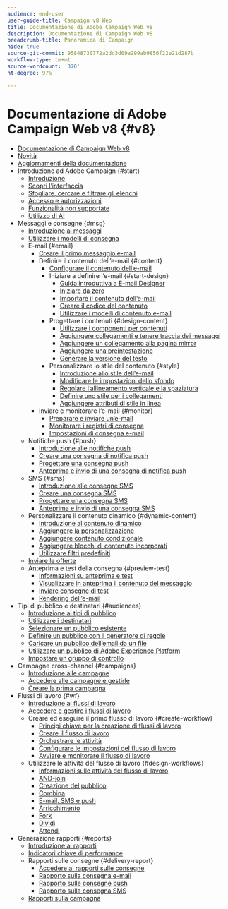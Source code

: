 ```yaml
---
audience: end-user
user-guide-title: Campaign v8 Web
title: Documentazione di Adobe Campaign Web v8
description: Documentazione di Campaign Web v8
breadcrumb-title: Panoramica di Campaign
hide: true
source-git-commit: 95848730772a2dd3d09a299ab9856f22e21d287b
workflow-type: tm+mt
source-wordcount: '370'
ht-degree: 97%

---
```



# Documentazione di Adobe Campaign Web v8 {#v8}

+ [Documentazione di Campaign Web v8](campaign-web-home.md)
+ [Novità](rn/whats-new.md)
+ [Aggiornamenti della documentazione](rn/documentation-updates.md)
+ Introduzione ad Adobe Campaign {#start}
   + [Introduzione](get-started/get-started.md)
   + [Scopri l’interfaccia](get-started/user-interface.md)
   + [Sfogliare, cercare e filtrare gli elenchi](get-started/list-filters.md)
   + [Accesso e autorizzazioni](get-started/permissions.md)
   + [Funzionalità non supportate](get-started/unsupported.md)
   + [Utilizzo di AI](get-started/using-ai.md)
+ Messaggi e consegne {#msg}
   + [Introduzione ai messaggi](msg/gs-messages.md)
   + [Utilizzare i modelli di consegna](msg/delivery-template.md)
   + E-mail {#email}
      + [Creare il primo messaggio e-mail](email/create-email.md)
      + Definire il contenuto dell’e-mail {#content}
         + [Configurare il contenuto dell’e-mail](content/edit-content.md)
         + Iniziare a definire l’e-mail {#start-design}
            + [Guida introduttiva a E-mail Designer](content/get-started-email-designer.md)
            + [Iniziare da zero](content/create-email-content.md)
            + [Importare il contenuto dell’e-mail](content/existing-content.md)
            + [Creare il codice del contenuto](content/code-content.md)
            + [Utilizzare i modelli di contenuto e-mail](content/email-sample-templates.md)
         + Progettare i contenuti {#design-content}
            + [Utilizzare i componenti per contenuti](content/content-components.md)
            + [Aggiungere collegamenti e tenere traccia dei messaggi](content/message-tracking.md)
            + [Aggiungere un collegamento alla pagina mirror](content/mirror-page.md)
            + [Aggiungere una preintestazione](content/preheader.md)
            + [Generare la versione del testo](content/text-version-email.md)
         + Personalizzare lo stile del contenuto {#style}
            + [Introduzione allo stile dell’e-mail](content/get-started-email-style.md)
            + [Modificare le impostazioni dello sfondo](content/backgrounds.md)
            + [Regolare l’allineamento verticale e la spaziatura](content/alignment-and-padding.md)
            + [Definire uno stile per i collegamenti](content/styling-links.md)
            + [Aggiungere attributi di stile in linea](content/inline-styling.md)
      + Inviare e monitorare l’e-mail {#monitor}
         + [Preparare e inviare un’e-mail](monitor/prepare-send.md)
         + [Monitorare i registri di consegna](monitor/delivery-logs.md)
         + [Impostazioni di consegna e-mail](advanced-settings/delivery-settings.md)
   + Notifiche push {#push}
      + [Introduzione alle notifiche push](push/gs-push.md)
      + [Creare una consegna di notifica push](push/create-push.md)
      + [Progettare una consegna push](push/content-push.md)
      + [Anteprima e invio di una consegna di notifica push](push/send-push.md)
   + SMS {#sms}
      + [Introduzione alle consegne SMS](sms/gs-sms.md)
      + [Creare una consegna SMS](sms/create-sms.md)
      + [Progettare una consegna SMS](sms/content-sms.md)
      + [Anteprima e invio di una consegna SMS](sms/send-sms.md)
   + Personalizzare il contenuto dinamico {#dynamic-content}
      + [Introduzione al contenuto dinamico](personalization/gs-personalization.md)
      + [Aggiungere la personalizzazione](personalization/personalize.md)
      + [Aggiungere contenuto condizionale](personalization/conditions.md)
      + [Aggiungere blocchi di contenuto incorporati](personalization/content-blocks.md)
      + [Utilizzare filtri predefiniti](personalization/predefined-filters.md)
   + [Inviare le offerte](content/offers.md)
   + Anteprima e test della consegna {#preview-test}
      + [Informazioni su anteprima e test](preview-test/preview-test.md)
      + [Visualizzare in anteprima il contenuto del messaggio](preview-test/preview-content.md)
      + [Inviare consegne di test](preview-test/test-deliveries.md)
      + [Rendering dell’e-mail](preview-test/email-rendering.md)
+ Tipi di pubblico e destinatari {#audiences}
   + [Introduzione ai tipi di pubblico](audience/about-audiences.md)
   + [Utilizzare i destinatari](audience/about-recipients.md)
   + [Selezionare un pubblico esistente](audience/add-audience.md)
   + [Definire un pubblico con il generatore di regole](audience/segment-builder.md)
   + [Caricare un pubblico dell’email da un file](audience/file-audience.md)
   + [Utilizzare un pubblico di Adobe Experience Platform](audience/aep-audience.md)
   + [Impostare un gruppo di controllo](audience/control-group.md)
+ Campagne cross-channel {#campaigns}
   + [Introduzione alle campagne](campaigns/gs-campaigns.md)
   + [Accedere alle campagne e gestirle](campaigns/manage-campaigns.md)
   + [Creare la prima campagna](campaigns/create-campaigns.md)
+ Flussi di lavoro {#wf}
   + [Introduzione ai flussi di lavoro](workflows/gs-workflows.md)
   + [Accedere e gestire i flussi di lavoro](workflows/access-monitor.md)
   + Creare ed eseguire il primo flusso di lavoro {#create-workflow}
      + [Principi chiave per la creazione di flussi di lavoro](workflows/gs-workflow-creation.md)
      + [Creare il flusso di lavoro](workflows/create-workflow.md)
      + [Orchestrare le attività](workflows/orchestrate-activities.md)
      + [Configurare le impostazioni del flusso di lavoro](workflows/workflow-settings.md)
      + [Avviare e monitorare il flusso di lavoro](workflows/start-monitor-workflows.md)
   + Utilizzare le attività del flusso di lavoro {#design-workflows}
      + [Informazioni sulle attività del flusso di lavoro](workflows/activities/about-activities.md)
      + [AND-join](workflows/activities/and-join.md)
      + [Creazione del pubblico](workflows/activities/build-audience.md)
      + [Combina](workflows/activities/combine.md)
      + [E-mail, SMS e push](workflows/activities/channels.md)
      + [Arricchimento](workflows/activities/enrichment.md)
      + [Fork](workflows/activities/fork.md)
      + [Dividi](workflows/activities/split.md)
      + [Attendi](workflows/activities/wait.md)
+ Generazione rapporti {#reports}
   + [Introduzione ai rapporti](reporting/gs-reports.md)
   + [Indicatori chiave di performance](reporting/kpis.md)
   + Rapporti sulle consegne {#delivery-report}
      + [Accedere ai rapporti sulle consegne](reporting/delivery-reports.md)
      + [Rapporto sulla consegna e-mail](reporting/email-report.md)
      + [Rapporto sulle consegne push](reporting/push-report.md)
      + [Rapporto sulla consegna SMS](reporting/sms-report.md)
   + [Rapporti sulla campagna](reporting/campaign-reports.md)
